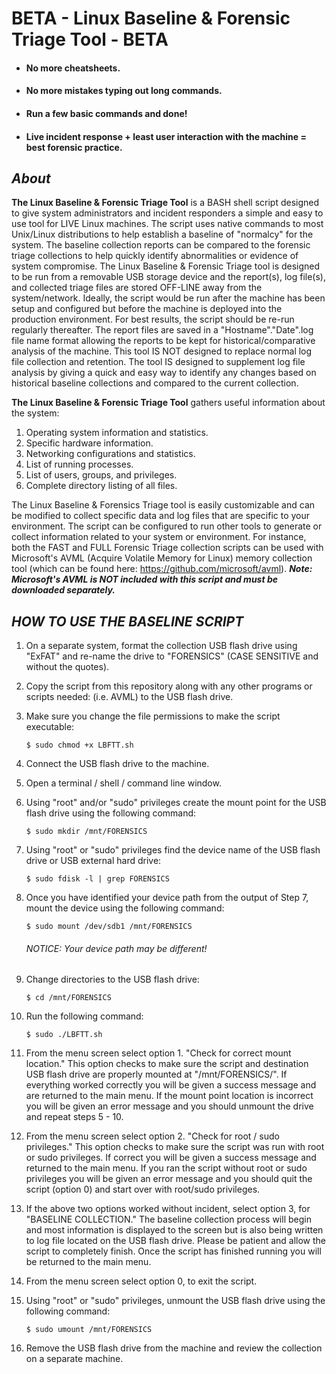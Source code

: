 # BETA - Linux Baseline & Forensic Triage Tool - BETA
  - #### **No more cheatsheets.**
  - #### **No more mistakes typing out long commands.**
  - #### **Run a few basic commands and done!**
  - #### **Live incident response + least user interaction with the machine = best forensic practice.**


## _***About***_

**The Linux Baseline & Forensic Triage Tool** is a BASH shell script designed to give system administrators and incident responders a simple and easy to use tool for LIVE Linux machines. The script uses native commands to most Unix/Linux distributions to help establish a baseline of "normalcy" for the system. The baseline collection reports can be compared to the forensic triage collections to help quickly identify abnormalities or evidence of system compromise. The Linux Baseline & Forensic Triage tool is designed to be run from a removable USB storage device and the report(s), log file(s), and collected triage files are stored OFF-LINE away from the system/network. Ideally, the script would be run after the machine has been setup and configured but before the machine is deployed into the production environment. For best results, the script should be re-run regularly thereafter. The report files are saved in a "Hostname"."Date".log file name format allowing the reports to be kept for historical/comparative analysis of the machine. This tool IS NOT designed to replace normal log file collection and retention. The tool IS designed to supplement log file analysis by giving a quick and easy way to identify any changes based on historical baseline collections and compared to the current collection.   

**The Linux Baseline & Forensic Triage Tool** gathers useful information about the system:
  1. Operating system information and statistics.
  2. Specific hardware information. 
  3. Networking configurations and statistics.
  4. List of running processes.
  5. List of users, groups, and privileges. 
  6. Complete directory listing of all files.

The Linux Baseline & Forensics Triage tool is easily customizable and can be modified to collect specific data and log files that are specific to your environment. The script can be configured to run other tools to generate or collect information related to your system or environment. For instance, both the FAST and FULL Forensic Triage collection scripts can be used with Microsoft's AVML (Acquire Volatile Memory for Linux) memory collection tool (which can be found here: https://github.com/microsoft/avml). ***Note: Microsoft's AVML is NOT included with this script and must be downloaded separately.***

## _***HOW TO USE THE BASELINE SCRIPT***_ 
  1. On a separate system, format the collection USB flash drive using "ExFAT" and re-name the drive to "FORENSICS" (CASE SENSITIVE and without the quotes).
  2. Copy the script from this repository along with any other programs or scripts needed: (i.e. AVML) to the USB flash drive.
  3. Make sure you change the file permissions to make the script executable: 

        `$ sudo chmod +x LBFTT.sh`
  4. Connect the USB flash drive to the machine.
  5. Open a terminal / shell / command line window.
  6. Using "root" and/or "sudo" privileges create the mount point for the USB flash drive using the following command: 
 
       `$ sudo mkdir /mnt/FORENSICS`
  
  7. Using "root" or "sudo" privileges find the device name of the USB flash drive or USB external hard drive: 
  
       `$ sudo fdisk -l | grep FORENSICS`
  
  8. Once you have identified your device path from the output of Step 7, mount the device using the following command: 
  
       `$ sudo mount /dev/sdb1 /mnt/FORENSICS`  
       ###### NOTICE: Your device path may be different! ######
  
  9. Change directories to the USB flash drive: 
 
       `$ cd /mnt/FORENSICS`
  
 10. Run the following command:
  
       `$ sudo ./LBFTT.sh`
  
 11. From the menu screen select option 1. "Check for correct mount location."
     This option checks to make sure the script and destination USB flash drive are properly mounted at "/mnt/FORENSICS/".
     If everything worked correctly you will be given a success message and are returned to the main menu.
     If the mount point location is incorrect you will be given an error message and you should unmount the drive and repeat steps 5 - 10.
  
 12. From the menu screen select option 2. "Check for root / sudo privileges."
     This option checks to make sure the script was run with root or sudo privileges. 
     If correct you will be given a success message and returned to the main menu.
     If you ran the script without root or sudo privileges you will be given an error message and you should quit the script (option 0) and start over with            root/sudo privileges.
  
 13. If the above two options worked without incident, select option 3, for "BASELINE COLLECTION." 
     The baseline collection process will begin and most information is displayed to the screen but is also being written to log file located on the USB flash          drive. Please be patient and allow the script to completely finish. Once the script has finished running you will be returned to the main menu.
  
 14. From the menu screen select option 0, to exit the script.
  
 15. Using "root" or "sudo" privileges, unmount the USB flash drive using the following command:
  
      `$ sudo umount /mnt/FORENSICS`
  
 16. Remove the USB flash drive from the machine and review the collection on a separate machine.
